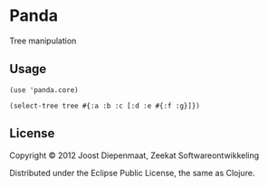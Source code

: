# Panda

Tree manipulation

## Usage

    (use 'panda.core)

    (select-tree tree #{:a :b :c [:d :e #{:f :g}]})

## License

Copyright © 2012 Joost Diepenmaat, Zeekat Softwareontwikkeling

Distributed under the Eclipse Public License, the same as Clojure.
